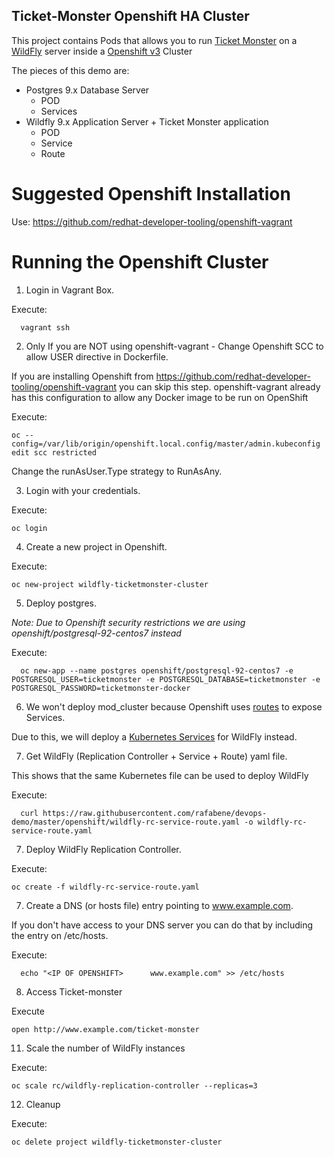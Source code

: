 Ticket-Monster Openshift HA Cluster
--------------------------------


This project contains Pods that allows you to run [Ticket Monster](http://www.jboss.org/ticket-monster/) on a [WildFly](http://www.wildfly.org) server inside a [Openshift v3](https://www.openshift.org/) Cluster

The pieces of this demo are:

- Postgres 9.x Database Server
    - POD
    - Services
- Wildfly 9.x Application Server + Ticket Monster application
    - POD
    - Service
    - Route
    
Suggested Openshift Installation
================================

Use: https://github.com/redhat-developer-tooling/openshift-vagrant

Running the Openshift Cluster
==============================

1. Login in Vagrant Box.

  Execute:

      vagrant ssh


2. Only If you are NOT using openshift-vagrant - Change Openshift SCC to allow USER directive in Dockerfile.

  If you are installing Openshift from https://github.com/redhat-developer-tooling/openshift-vagrant you can skip this step. openshift-vagrant already has this configuration to allow any Docker image to be run on OpenShift 

  Execute:
  
    oc --config=/var/lib/origin/openshift.local.config/master/admin.kubeconfig edit scc restricted

  Change the runAsUser.Type strategy to RunAsAny. 

3. Login with your credentials.

  Execute:
  
    oc login

4. Create a new project in Openshift.

  Execute:

    oc new-project wildfly-ticketmonster-cluster

5. Deploy postgres.

  _Note: Due to Openshift security restrictions we are using openshift/postgresql-92-centos7 instead_

  Execute:
  
      oc new-app --name postgres openshift/postgresql-92-centos7 -e POSTGRESQL_USER=ticketmonster -e POSTGRESQL_DATABASE=ticketmonster -e POSTGRESQL_PASSWORD=ticketmonster-docker

6. We won't deploy mod_cluster because Openshift uses [routes](https://docs.openshift.com/enterprise/3.0/architecture/core_concepts/routes.html) to expose Services.

  Due to this, we will deploy a [Kubernetes Services](https://docs.openshift.com/enterprise/3.0/architecture/core_concepts/pods_and_services.html#services) for WildFly instead.

7. Get WildFly (Replication Controller + Service + Route) yaml file.

  This shows that the same Kubernetes file can be used to deploy WildFly
  
  Execute:
  
      curl https://raw.githubusercontent.com/rafabene/devops-demo/master/openshift/wildfly-rc-service-route.yaml -o wildfly-rc-service-route.yaml    


7. Deploy WildFly Replication Controller.

  Execute:
  
    oc create -f wildfly-rc-service-route.yaml

7. Create a DNS (or hosts file) entry pointing to www.example.com.

  If you don't have access to your DNS server you can do that by including the entry on /etc/hosts.
  
  Execute:
  
      echo "<IP OF OPENSHIFT>      www.example.com" >> /etc/hosts    


8. Access Ticket-monster

  Execute
  
    open http://www.example.com/ticket-monster
    


11. Scale the number of WildFly instances

  Execute:
  
    oc scale rc/wildfly-replication-controller --replicas=3

12. Cleanup

  Execute:
  
    oc delete project wildfly-ticketmonster-cluster
